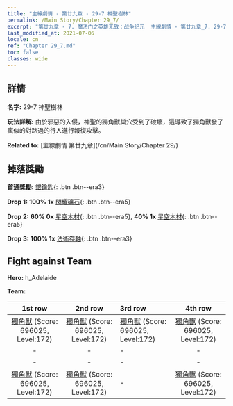 ```yaml
---
title: "主線劇情 - 第廿九章 - 29-7 神聖樹林"
permalink: /Main Story/Chapter 29_7/
excerpt: "第廿九章 - 7. 魔法门之英雄无敌：战争纪元  主線劇情 - 第廿九章_7. 29-7 神聖樹林"
last_modified_at: 2021-07-06
locale: cn
ref: "Chapter 29_7.md"
toc: false
classes: wide
---
```


## 詳情

 **名字:** 29-7 神聖樹林

 **玩法詳解:** 由於邪惡的入侵，神聖的獨角獸巢穴受到了破壞，這導致了獨角獸發了瘋似的對路過的行人進行報復攻擊。

 **Related to:** [主線劇情 第廿九章](/cn/Main Story/Chapter 29/)

## 掉落獎勵

 **首通獎勵:** [銀鑰匙](/cn/Items/con_693/){: .btn .btn--era3}

 **Drop 1:** **100% 1x** [閃耀礦石](/cn/Items/mat_96/){: .btn .btn--era5}

 **Drop 2:** **60% 0x** [星空木材](/cn/Items/mat_90/){: .btn .btn--era5}, **40% 1x** [星空木材](/cn/Items/mat_90/){: .btn .btn--era5}

 **Drop 3:** **100% 1x** [法術卷軸](/cn/Items/con_694/){: .btn .btn--era3}


## Fight against Team
 **Hero:** h_Adelaide

 **Team:**


  | 1st row | 2nd row | 3rd row | 4th row |
  |:----:|:----:|:----|:----:|
  | [獨角獸](/cn/units/Unicorn/) (Score: 696025, Level:172)  | [獨角獸](/cn/units/Unicorn/) (Score: 696025, Level:172)  | [獨角獸](/cn/units/Unicorn/) (Score: 696025, Level:172)  | [獨角獸](/cn/units/Unicorn/) (Score: 696025, Level:172)  |
  | - | - | - | - |
  | - | - | - | - |
  | [獨角獸](/cn/units/Unicorn/) (Score: 696025, Level:172)  | [獨角獸](/cn/units/Unicorn/) (Score: 696025, Level:172)  | - | [獨角獸](/cn/units/Unicorn/) (Score: 696025, Level:172)  |


